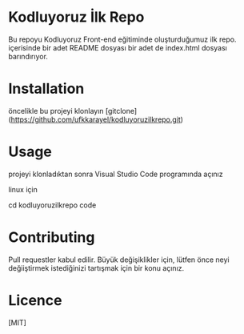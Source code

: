 # Kodluyoruz İlk Repo

Bu repoyu Kodluyoruz Front-end eğitiminde oluşturduğumuz ilk repo.
içerisinde bir adet README dosyası bir adet de index.html dosyası
barındırıyor.

# Installation

öncelikle bu projeyi klonlayın
[gitclone] (https://github.com/ufkkarayel/kodluyoruzilkrepo.git)

# Usage

projeyi klonladıktan sonra Visual Studio Code programında açınız

linux için

cd kodluyoruzilkrepo
code

# Contributing

Pull requestler kabul edilir. Büyük değişiklikler için, lütfen önce neyi değiiştirmek istediğinizi tartışmak için bir konu açınız.

# Licence

[MIT]
